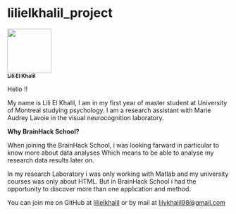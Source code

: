 # lilielkhalil_project
<a href="https://github.com/lilielkhalil">
   <img src="https://avatars.githubusercontent.com/u/87989383?v=4?s=100" width="100px;" alt=""/>
   <br /><sub><b>Lili El Khalil</b></sub>
</a>

Hello !!

My name is Lili El Khalil,
I am in my first year of master student at University of Montreal studying psychology.
I am a research assistant with Marie Audrey Lavoie in the visual neurocognition laboratory.

<b> Why BrainHack School? </B>

When joining the BrainHack School, i was looking farward in particular to know more about data analyses
Which means to be able to analyse my research data results later on.

In my research Laboratory i was only working with Matlab and my university courses was only about HTML.
But in BrainHack School i had the opportunity to discover more than one application and method.

You can join me on GitHub at [lilielkhalil](https://github.com/lilielkhalil) or by mail at <lilykhalil98@gmail.com>
